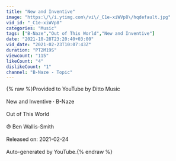 ```yaml
---
title: "New and Inventive"
image: "https:\/\/i.ytimg.com\/vi\/_C1e-xiWVp8\/hqdefault.jpg"
vid_id: "_C1e-xiWVp8"
categories: "Music"
tags: ["B-Naze","Out of This World","New and Inventive"]
date: "2021-10-28T23:20:40+03:00"
vid_date: "2021-02-23T10:07:43Z"
duration: "PT2M19S"
viewcount: "115"
likeCount: "4"
dislikeCount: "1"
channel: "B-Naze - Topic"
---
```

{% raw %}Provided to YouTube by Ditto Music<br /><br />New and Inventive · B-Naze<br /><br />Out of This World<br /><br />℗ Ben Wallis-Smith<br /><br />Released on: 2021-02-24<br /><br />Auto-generated by YouTube.{% endraw %}
